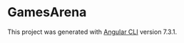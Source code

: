 # GamesArena

This project was generated with [Angular CLI](https://github.com/angular/angular-cli) version 7.3.1.
